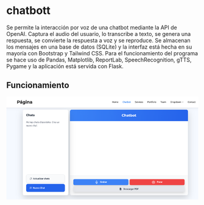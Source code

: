 # chatbott
Se permite la interacción por voz de una chatbot mediante la API de OpenAI. Captura el audio del usuario, lo transcribe a texto, se genera una respuesta, se convierte la respuesta a voz y se reproduce. Se almacenan los mensajes en una base de datos (SQLite) y la interfaz está hecha en su mayoría con Bootstrap y Tailwind CSS. Para el funcionamiento del programa se hace uso de Pandas, Matplotlib, ReportLab, SpeechRecognition, gTTS, Pygame y la aplicación está servida con Flask.  
## Funcionamiento
![ESegunda](imagenes/segunda.png)
